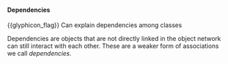 <div id="title">

#### Dependencies

</div>

<span id="prereqs"></span>

<span id="outcomes">{{glyphicon_flag}} Can explain dependencies among classes</span>

<div id="body">

Dependencies are objects that are not directly linked in the object network can still interact with each other. These are a weaker form of associations we call _dependencies_.

<panel src="../../../uml/classDiagrams/dependencies/what/unit-inElsewhere-asFlat.md#title-and-body" boilerplate header="{{ icon_prereq }} Tools → UML → Class Diagrams → Dependencies" expanded />

<p/>

</div>

<div id="extras">
</div>